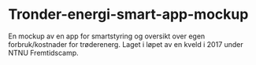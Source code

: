 # Tronder-energi-smart-app-mockup
En mockup av en app for smartstyring og oversikt over egen forbruk/kostnader for trøderenerg. Laget i løpet av en kveld i 2017 under NTNU Fremtidscamp. 
